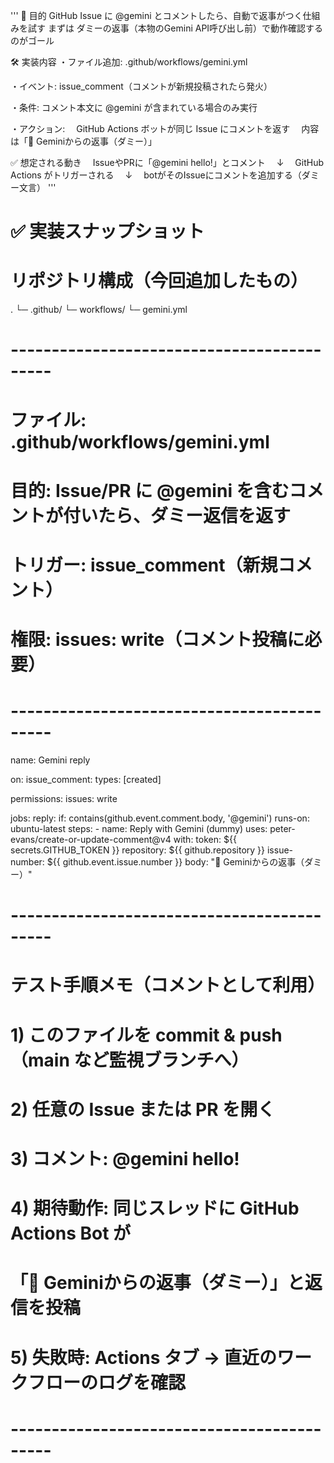 '''
🎯 目的
GitHub Issue に @gemini とコメントしたら、自動で返事がつく仕組みを試す
まずは ダミーの返事（本物のGemini API呼び出し前）で動作確認するのがゴール

🛠️ 実装内容
・ファイル追加: .github/workflows/gemini.yml

・イベント: issue_comment（コメントが新規投稿されたら発火）

・条件: コメント本文に @gemini が含まれている場合のみ実行

・アクション:
　GitHub Actions ボットが同じ Issue にコメントを返す
　内容は「🤖 Geminiからの返事（ダミー）」

✅ 想定される動き
　IssueやPRに「@gemini hello!」とコメント
　↓
　GitHub Actions がトリガーされる
　↓
　botがそのIssueにコメントを追加する（ダミー文言）
'''

# ✅ 実装スナップショット

# リポジトリ構成（今回追加したもの）
.
└─ .github/
   └─ workflows/
      └─ gemini.yml

# -------------------------------------------
# ファイル: .github/workflows/gemini.yml
# 目的: Issue/PR に @gemini を含むコメントが付いたら、ダミー返信を返す
# トリガー: issue_comment（新規コメント）
# 権限: issues: write（コメント投稿に必要）
# -------------------------------------------
name: Gemini reply

on:
  issue_comment:
    types: [created]

permissions:
  issues: write

jobs:
  reply:
    if: contains(github.event.comment.body, '@gemini')
    runs-on: ubuntu-latest
    steps:
      - name: Reply with Gemini (dummy)
        uses: peter-evans/create-or-update-comment@v4
        with:
          token: ${{ secrets.GITHUB_TOKEN }}
          repository: ${{ github.repository }}
          issue-number: ${{ github.event.issue.number }}
          body: "🤖 Geminiからの返事（ダミー）"

# -------------------------------------------
# テスト手順メモ（コメントとして利用）
# 1) このファイルを commit & push（main など監視ブランチへ）
# 2) 任意の Issue または PR を開く
# 3) コメント:  @gemini hello!
# 4) 期待動作: 同じスレッドに GitHub Actions Bot が
#    「🤖 Geminiからの返事（ダミー）」と返信を投稿
# 5) 失敗時: Actions タブ → 直近のワークフローのログを確認
# -------------------------------------------
